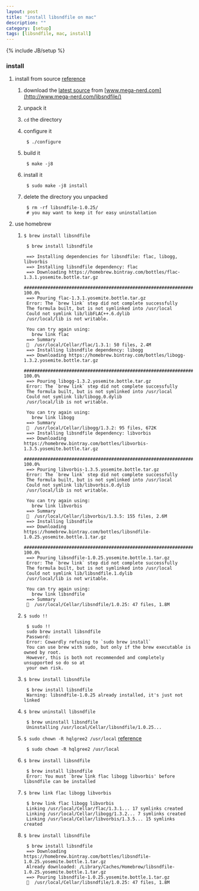 ```yaml
---
layout: post
title: "install libsndfile on mac"
description: ""
category: [setup]
tags: [libsndfile, mac, install]
---
```

{% include JB/setup %}

### install

1. install from source [reference](http://stackoverflow.com/questions/13999790/python-audiolab-install-unable-to-install-or-find-libsndfile-on-mac-osx)

    1. download the [latest source](http://www.mega-nerd.com/libsndfile/files/libsndfile-1.0.25.tar.gz) from [www.mega-nerd.com](http://www.mega-nerd.com/libsndfile/)

    1. unpack it

    1. `cd` the directory

    1. configure it

            $ ./configure

    1. build it

            $ make -j8

    1. install it

            $ sudo make -j8 install

    1. delete the directory you unpacked

            $ rm -rf libsndfile-1.0.25/
            # you may want to keep it for easy uninstallation

1. use homebrew

    1. `$ brew install libsndfile`

            $ brew install libsndfile

            ==> Installing dependencies for libsndfile: flac, libogg, libvorbis
            ==> Installing libsndfile dependency: flac
            ==> Downloading https://homebrew.bintray.com/bottles/flac-1.3.1.yosemite.bottle.tar.gz
            ######################################################################## 100.0%
            ==> Pouring flac-1.3.1.yosemite.bottle.tar.gz
            Error: The `brew link` step did not complete successfully
            The formula built, but is not symlinked into /usr/local
            Could not symlink lib/libFLAC++.6.dylib
            /usr/local/lib is not writable.

            You can try again using:
              brew link flac
            ==> Summary
            🍺  /usr/local/Cellar/flac/1.3.1: 50 files, 2.4M
            ==> Installing libsndfile dependency: libogg
            ==> Downloading https://homebrew.bintray.com/bottles/libogg-1.3.2.yosemite.bottle.tar.gz
            ######################################################################## 100.0%
            ==> Pouring libogg-1.3.2.yosemite.bottle.tar.gz
            Error: The `brew link` step did not complete successfully
            The formula built, but is not symlinked into /usr/local
            Could not symlink lib/libogg.0.dylib
            /usr/local/lib is not writable.

            You can try again using:
              brew link libogg
            ==> Summary
            🍺  /usr/local/Cellar/libogg/1.3.2: 95 files, 672K
            ==> Installing libsndfile dependency: libvorbis
            ==> Downloading https://homebrew.bintray.com/bottles/libvorbis-1.3.5.yosemite.bottle.tar.gz
            ######################################################################## 100.0%
            ==> Pouring libvorbis-1.3.5.yosemite.bottle.tar.gz
            Error: The `brew link` step did not complete successfully
            The formula built, but is not symlinked into /usr/local
            Could not symlink lib/libvorbis.0.dylib
            /usr/local/lib is not writable.

            You can try again using:
              brew link libvorbis
            ==> Summary
            🍺  /usr/local/Cellar/libvorbis/1.3.5: 155 files, 2.6M
            ==> Installing libsndfile
            ==> Downloading https://homebrew.bintray.com/bottles/libsndfile-1.0.25.yosemite.bottle.1.tar.gz
            ######################################################################## 100.0%
            ==> Pouring libsndfile-1.0.25.yosemite.bottle.1.tar.gz
            Error: The `brew link` step did not complete successfully
            The formula built, but is not symlinked into /usr/local
            Could not symlink lib/libsndfile.1.dylib
            /usr/local/lib is not writable.

            You can try again using:
              brew link libsndfile
            ==> Summary
            🍺  /usr/local/Cellar/libsndfile/1.0.25: 47 files, 1.8M

    1. `$ sudo !!`

            $ sudo !!
            sudo brew install libsndfile
            Password:
            Error: Cowardly refusing to `sudo brew install`
            You can use brew with sudo, but only if the brew executable is owned by root.
            However, this is both not recommended and completely unsupported so do so at
            your own risk.

    1. `$ brew install libsndfile`       

            $ brew install libsndfile
            Warning: libsndfile-1.0.25 already installed, it's just not linked
    
    1. `$ brew uninstall libsndfile`

            $ brew uninstall libsndfile
            Uninstalling /usr/local/Cellar/libsndfile/1.0.25...
    
    1. `$ sudo chown -R hqlgree2 /usr/local` [reference](http://stackoverflow.com/questions/11237048/homebrew-symlink-error)

            $ sudo chown -R hqlgree2 /usr/local
    
    1. `$ brew install libsndfile`

            $ brew install libsndfile
            Error: You must `brew link flac libogg libvorbis' before libsndfile can be installed
    
    1. `$ brew link flac libogg libvorbis`

            $ brew link flac libogg libvorbis
            Linking /usr/local/Cellar/flac/1.3.1... 17 symlinks created
            Linking /usr/local/Cellar/libogg/1.3.2... 7 symlinks created
            Linking /usr/local/Cellar/libvorbis/1.3.5... 15 symlinks created
    
    1. `$ brew install libsndfile`

            $ brew install libsndfile
            ==> Downloading https://homebrew.bintray.com/bottles/libsndfile-1.0.25.yosemite.bottle.1.tar.gz
            Already downloaded: /Library/Caches/Homebrew/libsndfile-1.0.25.yosemite.bottle.1.tar.gz
            ==> Pouring libsndfile-1.0.25.yosemite.bottle.1.tar.gz
            🍺  /usr/local/Cellar/libsndfile/1.0.25: 47 files, 1.8M
